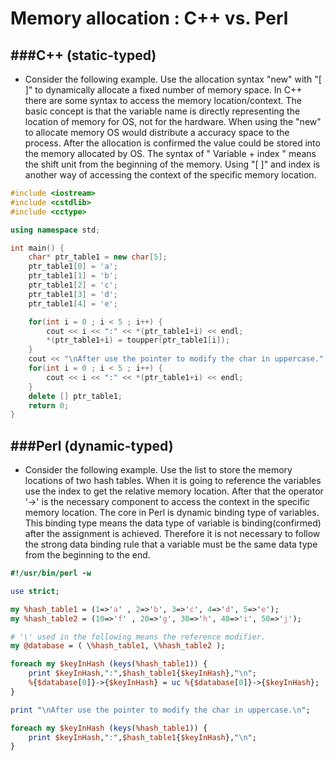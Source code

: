 # Memory allocation : C++ vs. Perl

<script type="text/javascript" src="../js/general.js"></script>

###C++ (static-typed)
---

* Consider the following example. Use the allocation syntax "new" with "[ ]" to dynamically allocate a fixed number of memory space. In C++ there are some syntax to access the memory location/context. The basic concept is that the variable name is directly representing the location of memory for OS, not for the hardware. When using the "new" to allocate memory OS would distribute a accuracy space to the process. After the allocation is confirmed the value could be stored into the memory allocated by OS. The syntax of " Variable + index " means the shift unit from the beginning of the memory. Using "[ ]" and index is another way of accessing the context of the specific memory location.

```cpp
#include <iostream>
#include <cstdlib>
#include <cctype>

using namespace std;

int main() {
    char* ptr_table1 = new char[5];
    ptr_table1[0] = 'a';
    ptr_table1[1] = 'b';
    ptr_table1[2] = 'c';
    ptr_table1[3] = 'd';
    ptr_table1[4] = 'e';

    for(int i = 0 ; i < 5 ; i++) {
        cout << i << ":" << *(ptr_table1+i) << endl;
        *(ptr_table1+i) = toupper(ptr_table1[i]);
    }
    cout << "\nAfter use the pointer to modify the char in uppercase." << endl;
    for(int i = 0 ; i < 5 ; i++) {
        cout << i << ":" << *(ptr_table1+i) << endl;
    }
    delete [] ptr_table1;
    return 0;
}
```

###Perl (dynamic-typed)
---

* Consider the following example. Use the list to store the memory locations of two hash tables. When it is going to reference the variables use the index to get the relative memory location. After that the operator '->' is the necessary component to access the context in the specific memory location. The core in Perl is dynamic binding type of variables. This binding type means the data type of variable is binding(confirmed) after the assignment is achieved. Therefore it is not necessary to follow the strong data binding rule that a variable must be the same data type from the beginning to the end.

```Perl
#!/usr/bin/perl -w

use strict;

my %hash_table1 = (1=>'a' , 2=>'b', 3=>'c', 4=>'d', 5=>'e');
my %hash_table2 = (10=>'f' , 20=>'g', 30=>'h', 40=>'i', 50=>'j');

# '\' used in the following means the reference modifier.
my @database = ( \%hash_table1, \%hash_table2 );

foreach my $keyInHash (keys(%hash_table1)) {
	print $keyInHash,":",$hash_table1{$keyInHash},"\n";
	%{$database[0]}->{$keyInHash} = uc %{$database[0]}->{$keyInHash};
}

print "\nAfter use the pointer to modify the char in uppercase.\n";

foreach my $keyInHash (keys(%hash_table1)) {
	print $keyInHash,":",$hash_table1{$keyInHash},"\n";
}
```

